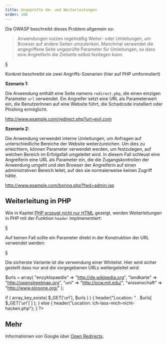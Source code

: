 ```yaml
---
title: Ungeprüfte Um- und Weiterleitungen
order: 100
---
```


Die OWASP beschreibt dieses Problem allgemein so:

> Anwendungen nutzen regelmäßig Weiter- oder Umleitungen, um Browser auf andere Seiten umzulenken. Manchmal verwendet die angegriffene Seite ungeprüfte Parameter für Umleitungen, so dass eine AngreiferIn die Zielseite selbst festlegen kann.

§

Konkret beschreibt sie zwei Angriffs-Szenarien (hier auf PHP umformuliert)

**Szenario 1:**

Die Anwendung enthält eine Seite namens `redirect.php`, die einen einzigen Parameter `url` verwendet. 
Ein Angreifer setzt eine URL als Parameterwert ein, die BenutzerInnen auf eine Website führt, 
die Schadcode installiert oder Phishing ermöglicht. 

  http://www.example.com/redirect.php?url=evil.com 

**Szenario 2:**

Die Anwendung verwendet interne Umleitungen, um Anfragen auf unterschiedliche Bereiche der Website 
weiterzureichen. Um dies zu erleichtern, können Parameter verwendet werden, um festzulegen, 
auf welchen Bereich im Erfolgsfall umgeleitet wird. In diesem Fall schleust eine
Angreiferin eine URL als Parameter ein, die die Zugangskontrollen der Anwendung umgeht 
und den Browser der Angreiferin auf einen administrativen Bereich leitet, auf den sie 
normalerweise keinen Zugriff hätte. 

  http://www.example.com/boring.php?fwd=admin.jsp

## Weiterleitung in PHP

Wie in Kapitel [PHP erzeugt nicht nur HTML](/http/php-erzeugt/) gezeigt,
werden Weiterleitungen in PHP mit der Funktion `header` implmenentiert:

<php caption="Weiterleitung in PHP">
<?php
// hier passieren wichtige Dinge ...
header("Location: status.php");
exit; /* fertig, nichts weiter ausgeben! */
?>
</php>

§

Auf keinen Fall sollte ein Parameter direkt in der Konstruktion der URL verwendet werden:

<php caption="Ungeprüfte Weiterleitung in PHP - so nicht programmieren!">
<?php
// hier passieren wichtige Dinge ...
header("Location: " + $_GET['url'] ); // so nicht programmieren!
?>
</php>

§

Die sicherste Variante ist die verwendung einer Whitelist. Hier
wird sicher gestellt dass nur and die vorgegebenen URLs weitergeleitet wird:

<php caption="Weiterleitung in PHP - mit Whitelist">
<?php
// whitelist der erlaubten urls

$urls = array(
  "enzyklopaedie" => "http://de.wikipedia.org",
  "landkarte"     => "http://openstreetmap.org",
  "uni"           => "http://ocw.mit.edu/",
  "wissenschaft"  => "http://www.plosone.org/"
);

if ( array_key_exists( $_GET['url'], $urls ) ) {
  header("Location: " . $urls[  $_GET['url'] ]  );
} else {
  header("Location: ich-lass-mich-nicht-hacken.php");
}
?>
</php>

## Mehr

Informationen von Google über [Open Redirects](http://googlewebmastercentral.blogspot.com/2009/01/open-redirect-urls-is-your-site-being.html).

